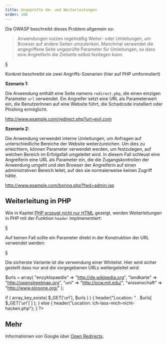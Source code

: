 ```yaml
---
title: Ungeprüfte Um- und Weiterleitungen
order: 100
---
```


Die OWASP beschreibt dieses Problem allgemein so:

> Anwendungen nutzen regelmäßig Weiter- oder Umleitungen, um Browser auf andere Seiten umzulenken. Manchmal verwendet die angegriffene Seite ungeprüfte Parameter für Umleitungen, so dass eine AngreiferIn die Zielseite selbst festlegen kann.

§

Konkret beschreibt sie zwei Angriffs-Szenarien (hier auf PHP umformuliert)

**Szenario 1:**

Die Anwendung enthält eine Seite namens `redirect.php`, die einen einzigen Parameter `url` verwendet. 
Ein Angreifer setzt eine URL als Parameterwert ein, die BenutzerInnen auf eine Website führt, 
die Schadcode installiert oder Phishing ermöglicht. 

  http://www.example.com/redirect.php?url=evil.com 

**Szenario 2:**

Die Anwendung verwendet interne Umleitungen, um Anfragen auf unterschiedliche Bereiche der Website 
weiterzureichen. Um dies zu erleichtern, können Parameter verwendet werden, um festzulegen, 
auf welchen Bereich im Erfolgsfall umgeleitet wird. In diesem Fall schleust eine
Angreiferin eine URL als Parameter ein, die die Zugangskontrollen der Anwendung umgeht 
und den Browser der Angreiferin auf einen administrativen Bereich leitet, auf den sie 
normalerweise keinen Zugriff hätte. 

  http://www.example.com/boring.php?fwd=admin.jsp

## Weiterleitung in PHP

Wie in Kapitel [PHP erzeugt nicht nur HTML](/http/php-erzeugt/) gezeigt,
werden Weiterleitungen in PHP mit der Funktion `header` implmenentiert:

<php caption="Weiterleitung in PHP">
<?php
// hier passieren wichtige Dinge ...
header("Location: status.php");
exit; /* fertig, nichts weiter ausgeben! */
?>
</php>

§

Auf keinen Fall sollte ein Parameter direkt in der Konstruktion der URL verwendet werden:

<php caption="Ungeprüfte Weiterleitung in PHP - so nicht programmieren!">
<?php
// hier passieren wichtige Dinge ...
header("Location: " + $_GET['url'] ); // so nicht programmieren!
?>
</php>

§

Die sicherste Variante ist die verwendung einer Whitelist. Hier
wird sicher gestellt dass nur and die vorgegebenen URLs weitergeleitet wird:

<php caption="Weiterleitung in PHP - mit Whitelist">
<?php
// whitelist der erlaubten urls

$urls = array(
  "enzyklopaedie" => "http://de.wikipedia.org",
  "landkarte"     => "http://openstreetmap.org",
  "uni"           => "http://ocw.mit.edu/",
  "wissenschaft"  => "http://www.plosone.org/"
);

if ( array_key_exists( $_GET['url'], $urls ) ) {
  header("Location: " . $urls[  $_GET['url'] ]  );
} else {
  header("Location: ich-lass-mich-nicht-hacken.php");
}
?>
</php>

## Mehr

Informationen von Google über [Open Redirects](http://googlewebmastercentral.blogspot.com/2009/01/open-redirect-urls-is-your-site-being.html).

